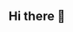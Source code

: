 ## Hi there 👋

<!--
**harrmony/harrmony** is a ✨ _special_ ✨ repository because its `README.md` (this file) appears on your GitHub profile.

- 🔭 I’m currently working on rounding out my data science fundamentals 
- 🌱 I’m currently learning Pytorch and TensorFlow
- 👯 I’m looking to collaborate on AI projects
- 🤔 I’m looking for help with AI projects...
- 💬 Ask me about building AI and automation into Market Research
- 📫 How to reach me: www.linkedin.com/in/harrisonmorris/
- ⚡ Fun fact: Before this I ran a cocktail bar for 3 years

-->
